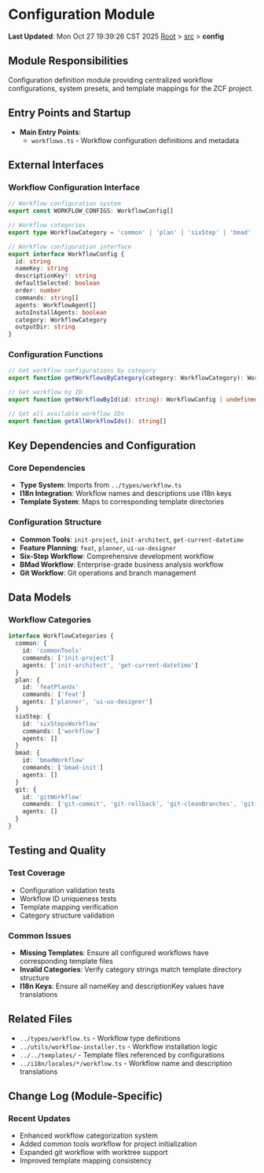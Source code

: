 # Configuration Module

**Last Updated**: Mon Oct 27 19:39:26 CST 2025
[Root](../../CLAUDE.md) > [src](../) > **config**

## Module Responsibilities

Configuration definition module providing centralized workflow configurations, system presets, and template mappings for the ZCF project.

## Entry Points and Startup

- **Main Entry Points**:
  - `workflows.ts` - Workflow configuration definitions and metadata

## External Interfaces

### Workflow Configuration Interface

```typescript
// Workflow configuration system
export const WORKFLOW_CONFIGS: WorkflowConfig[]

// Workflow categories
export type WorkflowCategory = 'common' | 'plan' | 'sixStep' | 'bmad' | 'git'

// Workflow configuration interface
export interface WorkflowConfig {
  id: string
  nameKey: string
  descriptionKey?: string
  defaultSelected: boolean
  order: number
  commands: string[]
  agents: WorkflowAgent[]
  autoInstallAgents: boolean
  category: WorkflowCategory
  outputDir: string
}
```

### Configuration Functions

```typescript
// Get workflow configurations by category
export function getWorkflowsByCategory(category: WorkflowCategory): WorkflowConfig[]

// Get workflow by ID
export function getWorkflowById(id: string): WorkflowConfig | undefined

// Get all available workflow IDs
export function getAllWorkflowIds(): string[]
```

## Key Dependencies and Configuration

### Core Dependencies

- **Type System**: Imports from `../types/workflow.ts`
- **I18n Integration**: Workflow names and descriptions use i18n keys
- **Template System**: Maps to corresponding template directories

### Configuration Structure

- **Common Tools**: `init-project`, `init-architect`, `get-current-datetime`
- **Feature Planning**: `feat`, `planner`, `ui-ux-designer`
- **Six-Step Workflow**: Comprehensive development workflow
- **BMad Workflow**: Enterprise-grade business analysis workflow
- **Git Workflow**: Git operations and branch management

## Data Models

### Workflow Categories

```typescript
interface WorkflowCategories {
  common: {
    id: 'commonTools'
    commands: ['init-project']
    agents: ['init-architect', 'get-current-datetime']
  }
  plan: {
    id: 'featPlanUx'
    commands: ['feat']
    agents: ['planner', 'ui-ux-designer']
  }
  sixStep: {
    id: 'sixStepsWorkflow'
    commands: ['workflow']
    agents: []
  }
  bmad: {
    id: 'bmadWorkflow'
    commands: ['bmad-init']
    agents: []
  }
  git: {
    id: 'gitWorkflow'
    commands: ['git-commit', 'git-rollback', 'git-cleanBranches', 'git-worktree']
    agents: []
  }
}
```

## Testing and Quality

### Test Coverage

- Configuration validation tests
- Workflow ID uniqueness tests
- Template mapping verification
- Category structure validation

### Common Issues

- **Missing Templates**: Ensure all configured workflows have corresponding template files
- **Invalid Categories**: Verify category strings match template directory structure
- **I18n Keys**: Ensure all nameKey and descriptionKey values have translations

## Related Files

- `../types/workflow.ts` - Workflow type definitions
- `../utils/workflow-installer.ts` - Workflow installation logic
- `../../templates/` - Template files referenced by configurations
- `../i18n/locales/*/workflow.ts` - Workflow name and description translations

## Change Log (Module-Specific)

### Recent Updates

- Enhanced workflow categorization system
- Added common tools workflow for project initialization
- Expanded git workflow with worktree support
- Improved template mapping consistency
